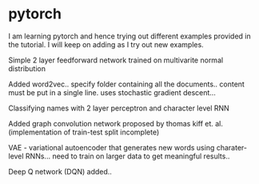 # pytorch
I am learning pytorch and hence trying out different examples provided in the tutorial. I will keep on adding as I try out new examples.

Simple 2 layer feedforward network trained on multivarite normal distribution

Added word2vec.. specify folder containing all the documents.. content must be put in a single line. uses stochastic gradient descent...

Classifying names with 2 layer perceptron and character level RNN

Added graph convolution network proposed by thomas kiff et. al. (implementation of train-test split incomplete)

VAE - variational autoencoder that generates new words using charater-level RNNs... need to train on larger data to get meaningful results..

Deep Q network (DQN) added..
